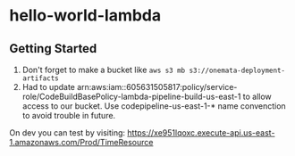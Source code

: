 # hello-world-lambda

## Getting Started

1. Don't forget to make a bucket like `aws s3 mb s3://onemata-deployment-artifacts`
2. Had to update arn:aws:iam::605631505817:policy/service-role/CodeBuildBasePolicy-lambda-pipeline-build-us-east-1 to allow access to our bucket. Use codepipeline-us-east-1-* name convenction to avoid trouble in future.

On dev you can test by visiting: https://xe951lqoxc.execute-api.us-east-1.amazonaws.com/Prod/TimeResource
